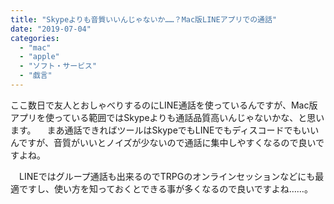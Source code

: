 ```yaml
---
title: "Skypeよりも音質いいんじゃないか……？Mac版LINEアプリでの通話"
date: "2019-07-04"
categories: 
  - "mac"
  - "apple"
  - "ソフト・サービス"
  - "戯言"
---
```


ここ数日で友人とおしゃべりするのにLINE通話を使っているんですが、Mac版アプリを使っている範囲ではSkypeよりも通話品質高いんじゃないかな、と思います。 　まあ通話できればツールはSkypeでもLINEでもディスコードでもいいんですが、音質がいいとノイズが少ないので通話に集中しやすくなるので良いですよね。

　LINEではグループ通話も出来るのでTRPGのオンラインセッションなどにも最適ですし、使い方を知っておくとできる事が多くなるので良いですよね……。
